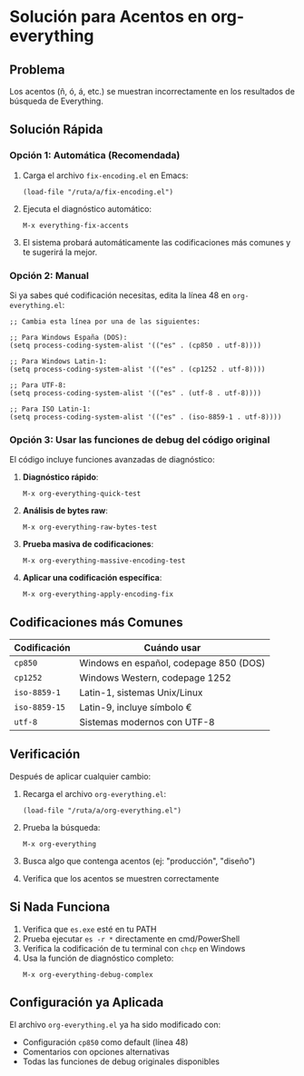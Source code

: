 # Solución para Acentos en org-everything

## Problema
Los acentos (ñ, ó, á, etc.) se muestran incorrectamente en los resultados de búsqueda de Everything.

## Solución Rápida

### Opción 1: Automática (Recomendada)
1. Carga el archivo `fix-encoding.el` en Emacs:
   ```elisp
   (load-file "/ruta/a/fix-encoding.el")
   ```

2. Ejecuta el diagnóstico automático:
   ```
   M-x everything-fix-accents
   ```

3. El sistema probará automáticamente las codificaciones más comunes y te sugerirá la mejor.

### Opción 2: Manual
Si ya sabes qué codificación necesitas, edita la línea 48 en `org-everything.el`:

```elisp
;; Cambia esta línea por una de las siguientes:

;; Para Windows España (DOS):
(setq process-coding-system-alist '(("es" . (cp850 . utf-8))))

;; Para Windows Latin-1:
(setq process-coding-system-alist '(("es" . (cp1252 . utf-8))))

;; Para UTF-8:
(setq process-coding-system-alist '(("es" . (utf-8 . utf-8))))

;; Para ISO Latin-1:
(setq process-coding-system-alist '(("es" . (iso-8859-1 . utf-8))))
```

### Opción 3: Usar las funciones de debug del código original
El código incluye funciones avanzadas de diagnóstico:

1. **Diagnóstico rápido**:
   ```
   M-x org-everything-quick-test
   ```

2. **Análisis de bytes raw**:
   ```
   M-x org-everything-raw-bytes-test
   ```

3. **Prueba masiva de codificaciones**:
   ```
   M-x org-everything-massive-encoding-test
   ```

4. **Aplicar una codificación específica**:
   ```
   M-x org-everything-apply-encoding-fix
   ```

## Codificaciones más Comunes

| Codificación | Cuándo usar |
|-------------|-------------|
| `cp850` | Windows en español, codepage 850 (DOS) |
| `cp1252` | Windows Western, codepage 1252 |
| `iso-8859-1` | Latin-1, sistemas Unix/Linux |
| `iso-8859-15` | Latin-9, incluye símbolo € |
| `utf-8` | Sistemas modernos con UTF-8 |

## Verificación

Después de aplicar cualquier cambio:

1. Recarga el archivo `org-everything.el`:
   ```elisp
   (load-file "/ruta/a/org-everything.el")
   ```

2. Prueba la búsqueda:
   ```
   M-x org-everything
   ```

3. Busca algo que contenga acentos (ej: "producción", "diseño")

4. Verifica que los acentos se muestren correctamente

## Si Nada Funciona

1. Verifica que `es.exe` esté en tu PATH
2. Prueba ejecutar `es -r *` directamente en cmd/PowerShell
3. Verifica la codificación de tu terminal con `chcp` en Windows
4. Usa la función de diagnóstico completo:
   ```
   M-x org-everything-debug-complex
   ```

## Configuración ya Aplicada

El archivo `org-everything.el` ya ha sido modificado con:
- Configuración `cp850` como default (línea 48)
- Comentarios con opciones alternativas
- Todas las funciones de debug originales disponibles